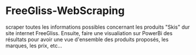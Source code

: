 # FreeGliss-WebScraping

scraper toutes les informations possibles concernant les produits "Skis" dur site internet FreeGliss. Ensuite, faire une visualiation sur PowerBi des résultats pour avoir une vue d'ensemble des produits proposés, les marques, les prix, etc...
